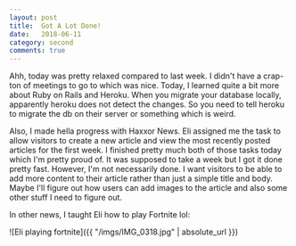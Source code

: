 ```yaml
---
layout: post
title:  Got A Lot Done!
date:   2018-06-11
category: second
comments: true
---
```


Ahh, today was pretty relaxed compared to last week. I didn't have a crap-ton of meetings to go to which was nice. 
Today, I learned quite a bit more about Ruby on Rails and Heroku. When you migrate your database locally, apparently heroku does
not detect the changes. So you need to tell heroku to migrate the db on their server or something which is weird. 

Also, I made hella progress with Haxxor News. Eli assigned me the task to allow visitors to create a new article and view the most recently posted articles for the first week. I finished pretty much both of those tasks today which I'm pretty proud of. It was supposed to take a week but I got it done pretty fast. However, I'm not necessarily done. I want visitors to be able to add more content to their article rather than just a simple title and body. Maybe I'll figure out how users can add images to the article and also some other stuff I need to figure out. 

In other news, I taught Eli how to play Fortnite lol:

![Eli playing fortnite]({{ "/imgs/IMG_0318.jpg" | absolute_url }})
